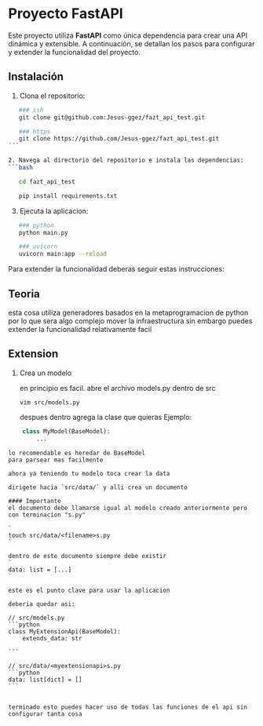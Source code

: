# Proyecto FastAPI

Este proyecto utiliza **FastAPI** como única dependencia para crear una API dinámica y extensible. A continuación, se detallan los pasos para configurar y extender la funcionalidad del proyecto.

## Instalación

1. Clona el repositorio:
```bash
   ### ssh
   git clone git@github.com:Jesus-ggez/fazt_api_test.git

   ### https
   git clone https://github.com/Jesus-ggez/fazt_api_test.git
´´´

2. Navega al directorio del repositorio e instala las dependencias:
```bash

   cd fazt_api_test

   pip install requirements.txt

```
3. Ejecuta la aplicacion:
```bash
   ### python
   python main.py

   ### uvicorn
   uvicorn main:app --reload
```

Para extender la funcionalidad deberas seguir estas instrucciones:

## Teoria
esta cosa utiliza generadores basados en la metaprogramacion de python
por lo que sera algo complejo mover la infraestructura sin embargo puedes
extender la funcionalidad relativamente facil


## Extension

1. Crea un modelo

    en principio es facil.
    abre el archivo models.py dentro de src

    `vim src/models.py`

    despues dentro agrega la clase que quieras
    Ejemplo:
```python
    class MyModel(BaseModel):
        ...
```

    lo recomendable es heredar de BaseModel
    para parsear mas facilmente

    ahora ya teniendo tu modelo toca crear la data

    dirigete hacia `src/data/` y alli crea un documento

    #### Importante
    el documento debe llamarse igual al modelo creado anteriormente pero con terminacion "s.py"

    `
    touch src/data/<filename>s.py
    `

    dentro de este documento siempre debe existir 
    `
    data: list = [...]
    `

    este es el punto clave para usar la aplicacion

    deberia quedar asi:

    // src/models.py
    ```python
    class MyExtensionApi(BaseModel):
        extends_data: str

    ```

    // src/data/<myextensionapi>s.py
    ```python
    data: list[dict] = []
    ```


    terminado esto puedes hacer uso de todas las funciones de el api sin configurar tanta cosa


